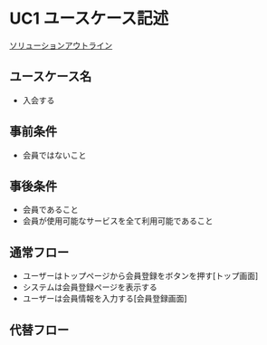 # UC1 ユースケース記述

[ソリューションアウトライン](../ソリューションアウトライン.md)

## ユースケース名
* 入会する
## 事前条件
* 会員ではないこと

## 事後条件
* 会員であること
* 会員が使用可能なサービスを全て利用可能であること

## 通常フロー
* ユーザーはトップページから会員登録をボタンを押す[トップ画面]
* システムは会員登録ページを表示する
* ユーザーは会員情報を入力する[会員登録画面]

## 代替フロー